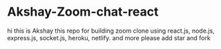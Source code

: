 # Akshay-Zoom-chat-react
hi this is Akshay this repo for building zoom clone using react.js, node.js, express.js, socket.js, heroku, netlify. and more please add star and fork
